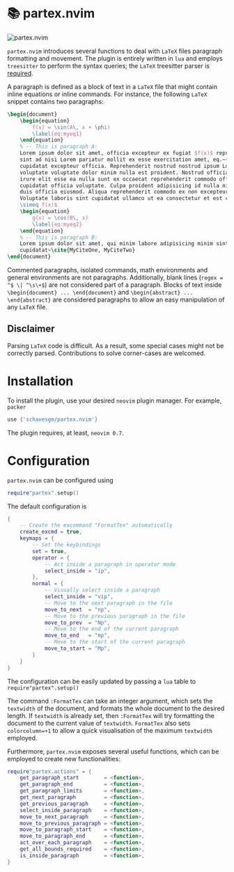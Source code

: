 # 📚 partex.nvim
![partex.nvim](./assets/video.gif)

`partex.nvim` introduces several functions to deal with `LaTeX` files paragraph formatting and
movement. The plugin is entirely written in `lua` and employs `treesitter` to perform the syntax
queries; the `LaTeX` treesitter parser is
[required](https://github.com/nvim-treesitter/nvim-treesitter).

A paragraph is defined as a block of text in a `LaTeX` file that might contain inline equations or
inline commands. For instance, the following `LaTeX` snippet contains two paragraphs:
```latex
\begin{document}
    \begin{equation}
        f(x) = \sin(A\, x + \phi)
        \label{eq:myeq1}
    \end{equation}
    % -- This is paragraph A: 
    Lorem ipsum dolor sit amet, officia excepteur ex fugiat $f(x)$ reprehenderit enim labore culpa
    sint ad nisi Lorem pariatur mollit ex esse exercitation amet, eq.~(\ref{eq:myeq1}). Nisi anim
    cupidatat excepteur officia. Reprehenderit nostrud nostrud ipsum Lorem est aliquip amet
    voluptate voluptate dolor minim nulla est proident. Nostrud officia pariatur ut officia. Sit
    irure elit esse ea nulla sunt ex occaecat reprehenderit commodo officia dolor Lorem duis laboris
    cupidatat officia voluptate. Culpa proident adipisicing id nulla nisi laboris ex in Lorem sunt
    duis officia eiusmod. Aliqua reprehenderit commodo ex non excepteur duis sunt velit enim.
    Voluptate laboris sint cupidatat ullamco ut ea consectetur et est culpa et culpa duis, $g(x)
    \simeq f(x)$
    \begin{equation}
        g(x) = \cos(B\, x)
        \label{eq:myeq2}
    \end{equation}
    % -- This is paragraph B:
    Lorem ipsum dolor sit amet, qui minim labore adipisicing minim sint cillum sint consectetur
    cupidatat~\cite{MyCiteOne, MyCiteTwo}
\end{document}
```
Commented paragraphs, isolated commands, math environments and general environments are not
paragraphs. Additionally, blank lines (`regex = ^$ \| ^\s\+$`) are not considered part of a
paragraph. Blocks of text inside `\begin{document} ... \end{document}` and `\begin{abstract} ...
\end{abstract}` are considered paragraphs to allow an easy manipulation of any `LaTeX` file.

## Disclaimer
Parsing `LaTeX` code is difficult. As a result, some special cases might not be correctly parsed.
Contributions to solve corner-cases are welcomed.

# Installation
To install the plugin, use your desired `neovim` plugin manager. For example, `packer`
```lua
use {'schavesgm/partex.nvim'}
```
The plugin requires, at least, `neovim 0.7`.

# Configuration
`partex.nvim` can be configured using
```lua
require"partex".setup()
```

The default configuration is
```lua
{
    -- Create the excommand "FormatTex" automatically
    create_excmd = true,
    keymaps = {
        -- Set the keybindings
        set = true,
        operator = {
            -- Act inside a paragraph in operator mode
            select_inside = "ip",
        },
        normal = {
            -- Visually select inside a paragraph
            select_inside = "vip",
            -- Move to the next paragraph in the file
            move_to_next  = "np",
            -- Move to the previous paragraph in the file
            move_to_prev  = "Np",
            -- Move to the end of the current paragraph
            move_to_end   = "mp",
            -- Move to the start of the current paragraph
            move_to_start = "Mp",
        }
    }
}
```
The configuration can be easily updated by passing a `lua` table to `require"partex".setup()`

The command `:FormatTex` can take an integer argument, which sets the `textwidth` of the document,
and formats the whole document to the desired length. If `textwidth` is already set, then
`:FormatTex` will try formatting the document to the current value of `textwidth`. `FormatTex` also
sets `colorcolumn=+1` to allow a quick visualisation of the maximum `textwidth` employed.

Furthermore, `partex.nvim` exposes several useful functions, which can be employed to create new
functionalities:
```lua
require"partex.actions" = {
    get_paragraph_start        = <function>,
    get_paragraph_end          = <function>,
    get_paragraph_limits       = <function>,
    get_next_paragraph         = <function>,
    get_previous_paragraph     = <function>,
    select_inside_paragraph    = <function>,
    move_to_next_paragraph     = <function>,
    move_to_previous_paragraph = <function>,
    move_to_paragraph_start    = <function>,
    move_to_paragraph_end      = <function>,
    act_over_each_paragraph    = <function>,
    get_all_bounds_required    = <function>,
    is_inside_paragraph        = <function>,
}
```
